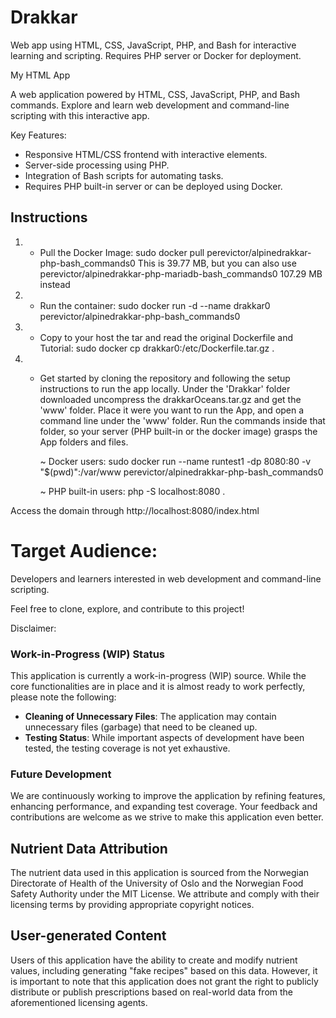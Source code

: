 # Drakkar
Web app using HTML, CSS, JavaScript, PHP, and Bash for interactive learning and scripting. Requires PHP server or Docker for deployment.

My HTML App

A web application powered by HTML, CSS, JavaScript, PHP, and Bash commands. Explore and learn web development and command-line scripting with this interactive app.

Key Features:
- Responsive HTML/CSS frontend with interactive elements.
- Server-side processing using PHP.
- Integration of Bash scripts for automating tasks.
- Requires PHP built-in server or can be deployed using Docker.
  
## Instructions

1. * Pull the Docker Image:
   sudo docker pull perevictor/alpinedrakkar-php-bash_commands0
    This is 39.77 MB, but you can also use perevictor/alpinedrakkar-php-mariadb-bash_commands0 107.29 MB instead
2. * Run the container:
   sudo docker run -d --name drakkar0 perevictor/alpinedrakkar-php-bash_commands0
3. * Copy to your host the tar and read the original Dockerfile and Tutorial: 
   sudo docker cp drakkar0:/etc/Dockerfile.tar.gz .
4. * Get started by cloning the repository and following the setup instructions to run the app locally. Under the 'Drakkar' folder downloaded uncompress the drakkarOceans.tar.gz and get the 'www' folder. Place it were you want to run the App, and     open a command line under the 'www' folder. Run the commands inside that folder, so your server (PHP built-in or the docker image) grasps the App folders and files.
  
		~ Docker users: sudo docker run --name runtest1 -dp 8080:80 -v "$(pwd)":/var/www perevictor/alpinedrakkar-php-bash_commands0

		~ PHP built-in users: php -S localhost:8080 .
     
Access the domain through http://localhost:8080/index.html
     
# Target Audience:

Developers and learners interested in web development and command-line scripting.

Feel free to clone, explore, and contribute to this project!

Disclaimer:
### Work-in-Progress (WIP) Status
This application is currently a work-in-progress (WIP) source. While the core functionalities are in place and it is almost ready to work perfectly, please note the following:

- **Cleaning of Unnecessary Files**: The application may contain unnecessary files (garbage) that need to be cleaned up.
- **Testing Status**: While important aspects of development have been tested, the testing coverage is not yet exhaustive.

### Future Development
We are continuously working to improve the application by refining features, enhancing performance, and expanding test coverage. Your feedback and contributions are welcome as we strive to make this application even better.

## Nutrient Data Attribution
The nutrient data used in this application is sourced from the Norwegian Directorate of Health of the University of Oslo and the Norwegian Food Safety Authority under the MIT License. We attribute and comply with their licensing terms by providing appropriate copyright notices.

## User-generated Content
Users of this application have the ability to create and modify nutrient values, including generating "fake recipes" based on this data. However, it is important to note that this application does not grant the right to publicly distribute or publish prescriptions based on real-world data from the aforementioned licensing agents.

